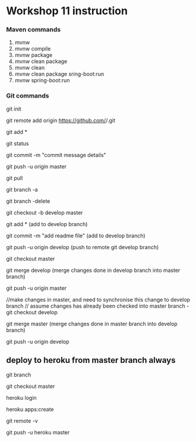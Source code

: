 # Workshop 11 instruction

### Maven commands
1. mvnw
2. mvnw compile
3. mvnw package
4. mvnw clean package
5. mvnw clean
6. mvnw clean package sring-boot:run
7. mvnw spring-boot:run

### Git commands
git init

git remote add origin https://github.com/<username>/<projectname>.git

git add *

git status

git commit -m "commit message details"

git push -u origin master

git pull

git branch -a

git branch -delete

git checkout -b develop master

git add * (add to develop branch)

git commit -m "add readme file" (add to develop branch)

git push -u origin develop (push to remote git develop branch)

git checkout master

git merge develop (merge changes done in develop branch into master branch)

git push -u origin master

//make changes in master, and need to synchronise this change to develop branch // assume changes
has already been checked into master branch - git checkout develop

git merge master (merge changes done in master branch into develop branch)

git push -u origin develop

## deploy to heroku from master branch always

git branch

git checkout master

heroku login

heroku apps:create

git remote -v

git push -u heroku master